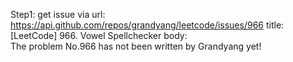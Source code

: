 Step1: get issue via url: https://api.github.com/repos/grandyang/leetcode/issues/966 
 title:[LeetCode] 966. Vowel Spellchecker 
 body:  
 The problem No.966 has not been written by Grandyang yet!
